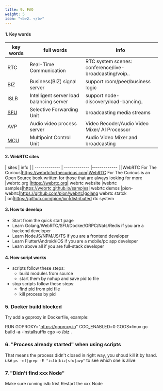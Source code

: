 ```yaml
---
title: 9. FAQ
weight: 5
icon: "<b>2. </b>"
---
```


#### 1. Key words
| key words  | full words | info |
| ------------- | ------------- | ------------- |
| RTC| Real-Time Communication| RTC system scenes: conference/live-broadcasting/voip.. 
| BIZ | Business(BIZ) signal server  | support room/peer/business logic
| ISLB | Intelligent server load balancing server| support node-discovery/load-bancing..
|[SFU](https://webrtcglossary.com/sfu/)|Selective Forwarding Unit| broadcasting media streams
|AVP|Audio video process server| Video Recoder/Audio Video Mixer/ AI Processor
|[MCU](https://webrtcglossary.com/mcu/)|Multipoint Control Unit| Audio Video Mixer and broadcasting

#### 2. WebRTC sites
| sites  | info |
| ------------- | ------------- |------------- |
|WebRTC For The Curious|https://webrtcforthecurious.com|WebRTC For The Curious is an Open Source book written for those that are always looking for more
|webrtc.org |https://webrtc.org| webrtc website
|webrtc samples|https://webrtc.github.io/samples| webrtc demos
|pion-webrtc|https://github.com/pion/webrtc|golang webrtc statck
|ion|https://github.com/pion/ion|distributed rtc system

#### 3. How to develop
* Start from the quick start page
* Learn Golang/WebRTC/SFU/Docker/GRPC/Nats/Redis if you are a backend developer
* Learn NodeJS/NPM/JS/TS if you are a frontend developer
* Learn Flutter/Android/iOS if you are a mobile/pc app developer
* Learn above all if you are full-stack developer

#### 4. How script works
* scripts follow these steps:
  * build modules from source
  * start them by nohup and save pid to file
* stop scripts follow these steps:
  * find pid from pid file
  * kill process by pid

### 5. Docker build blocked
Try add a goproxy in Dockerfile, example:

RUN GOPROXY="https://goproxy.io" CGO_ENABLED=0 GOOS=linux go build -a -installsuffix cgo -o /biz .

### 6. "Process already started" when using scripts
That means the process didn't closed in right way, you shoud kill it by hand.
use `ps -ef|grep -E "islb|biz|sfu|avp"` to see which one is alive

### 7. "Didn't find xxx Node"
Make sure running islb frist
Restart the xxx Node
